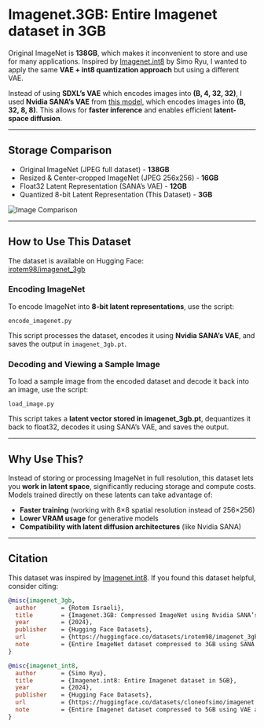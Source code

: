 # Imagenet.3GB: Entire Imagenet dataset in 3GB

Original ImageNet is **138GB**, which makes it inconvenient to store and use for many applications. Inspired by [Imagenet.int8](https://huggingface.co/datasets/cloneofsimo/imagenet.int8) by Simo Ryu, I wanted to apply the same **VAE + int8 quantization approach** but using a different VAE.

Instead of using **SDXL’s VAE** which encodes images into **(B, 4, 32, 32)**, I used **Nvidia SANA’s VAE** from [this model](https://huggingface.co/mit-han-lab/dc-ae-f32c32-sana-1.1-diffusers), which encodes images into **(B, 32, 8, 8)**. This allows for **faster inference** and enables efficient **latent-space diffusion**.

---

## Storage Comparison

- Original ImageNet (JPEG full dataset) - **138GB**
- Resized & Center-cropped ImageNet (JPEG 256x256) - **16GB**
- Float32 Latent Representation (SANA’s VAE) - **12GB**
- Quantized 8-bit Latent Representation (This Dataset) - **3GB**

![Image Comparison](image_comparison.png)

---

## How to Use This Dataset

The dataset is available on Hugging Face:  
[irotem98/imagenet_3gb](https://huggingface.co/datasets/irotem98/imagenet_3gb/tree/main)

### Encoding ImageNet

To encode ImageNet into **8-bit latent representations**, use the script:

    encode_imagenet.py

This script processes the dataset, encodes it using **Nvidia SANA’s VAE**, and saves the output in `imagenet_3gb.pt`.

### Decoding and Viewing a Sample Image

To load a sample image from the encoded dataset and decode it back into an image, use the script:

    load_image.py

This script takes a **latent vector stored in imagenet_3gb.pt**, dequantizes it back to float32, decodes it using SANA’s VAE, and saves the output.

---

## Why Use This?

Instead of storing or processing ImageNet in full resolution, this dataset lets you **work in latent space**, significantly reducing storage and compute costs. Models trained directly on these latents can take advantage of:
- **Faster training** (working with 8×8 spatial resolution instead of 256×256)
- **Lower VRAM usage** for generative models
- **Compatibility with latent diffusion architectures** (like Nvidia SANA)

---

## Citation

This dataset was inspired by [Imagenet.int8](https://huggingface.co/datasets/cloneofsimo/imagenet.int8). If you found this dataset helpful, consider citing:

```bibtex
@misc{imagenet_3gb,
  author       = {Rotem Israeli},
  title        = {Imagenet.3GB: Compressed ImageNet using Nvidia SANA’s VAE},
  year         = {2024},
  publisher    = {Hugging Face Datasets},
  url          = {https://huggingface.co/datasets/irotem98/imagenet_3gb},
  note         = {Entire ImageNet dataset compressed to 3GB using SANA’s VAE and quantized with int8}
}

@misc{imagenet_int8,
  author       = {Simo Ryu},
  title        = {Imagenet.int8: Entire Imagenet dataset in 5GB},
  year         = {2024},
  publisher    = {Hugging Face Datasets},
  url          = {https://huggingface.co/datasets/cloneofsimo/imagenet.int8},
  note         = {Entire Imagenet dataset compressed to 5GB using VAE and quantized with int8}
}
```
